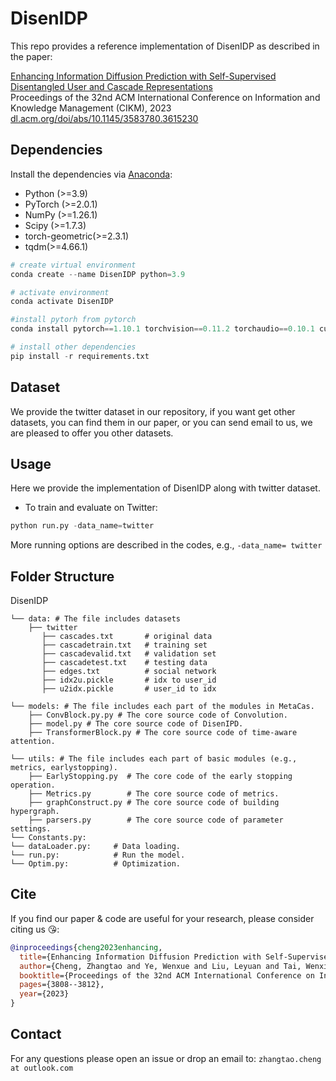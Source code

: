 # DisenIDP

This repo provides a reference implementation of DisenIDP as described in the paper:

[Enhancing Information Diffusion Prediction with Self-Supervised Disentangled User and Cascade Representations](https://scholar.google.com.hk/citations?view_op=view_citation&hl=zh-CN&user=CU28LO0AAAAJ&citation_for_view=CU28LO0AAAAJ:IWHjjKOFINEC)  
Proceedings of the 32nd ACM International Conference on Information and Knowledge Management (CIKM), 2023  
[dl.acm.org/doi/abs/10.1145/3583780.3615230](https://dl.acm.org/doi/abs/10.1145/3583780.3615230)

## Dependencies
Install the dependencies via [Anaconda](https://www.anaconda.com/):
+ Python (>=3.9)
+ PyTorch (>=2.0.1)
+ NumPy (>=1.26.1)
+ Scipy (>=1.7.3)
+ torch-geometric(>=2.3.1)
+ tqdm(>=4.66.1)

```python
# create virtual environment
conda create --name DisenIDP python=3.9

# activate environment
conda activate DisenIDP

#install pytorh from pytorch
conda install pytorch==1.10.1 torchvision==0.11.2 torchaudio==0.10.1 cudatoolkit=10.2 -c pytorch

# install other dependencies
pip install -r requirements.txt
```

## Dataset

We provide the twitter dataset in our repository, if you want get other datasets, you can find them in our paper, or you can send email to us, we are pleased to offer you other datasets.

## Usage

Here we provide the implementation of DisenIDP along with twitter dataset.

+ To train and evaluate on Twitter:
```python
python run.py -data_name=twitter
```
More running options are described in the codes, e.g., `-data_name= twitter`

## Folder Structure

DisenIDP
```
└── data: # The file includes datasets
    ├── twitter
       ├── cascades.txt       # original data
       ├── cascadetrain.txt   # training set
       ├── cascadevalid.txt   # validation set
       ├── cascadetest.txt    # testing data
       ├── edges.txt          # social network
       ├── idx2u.pickle       # idx to user_id
       ├── u2idx.pickle       # user_id to idx
       
└── models: # The file includes each part of the modules in MetaCas.
    ├── ConvBlock.py.py # The core source code of Convolution.
    ├── model.py # The core source code of DisenIPD.
    ├── TransformerBlock.py # The core source code of time-aware attention.

└── utils: # The file includes each part of basic modules (e.g., metrics, earlystopping).
    ├── EarlyStopping.py  # The core code of the early stopping operation.
    ├── Metrics.py        # The core source code of metrics.
    ├── graphConstruct.py # The core source code of building hypergraph.
    ├── parsers.py        # The core source code of parameter settings. 
└── Constants.py:    
└── dataLoader.py:     # Data loading.
└── run.py:            # Run the model.
└── Optim.py:          # Optimization.

```

## Cite

If you find our paper & code are useful for your research, please consider citing us 😘:

```bibtex
@inproceedings{cheng2023enhancing,
  title={Enhancing Information Diffusion Prediction with Self-Supervised Disentangled User and Cascade Representations},
  author={Cheng, Zhangtao and Ye, Wenxue and Liu, Leyuan and Tai, Wenxin and Zhou, Fan},
  booktitle={Proceedings of the 32nd ACM International Conference on Information and Knowledge Management},
  pages={3808--3812},
  year={2023}
}
```

## Contact

For any questions please open an issue or drop an email to: `zhangtao.cheng at outlook.com`